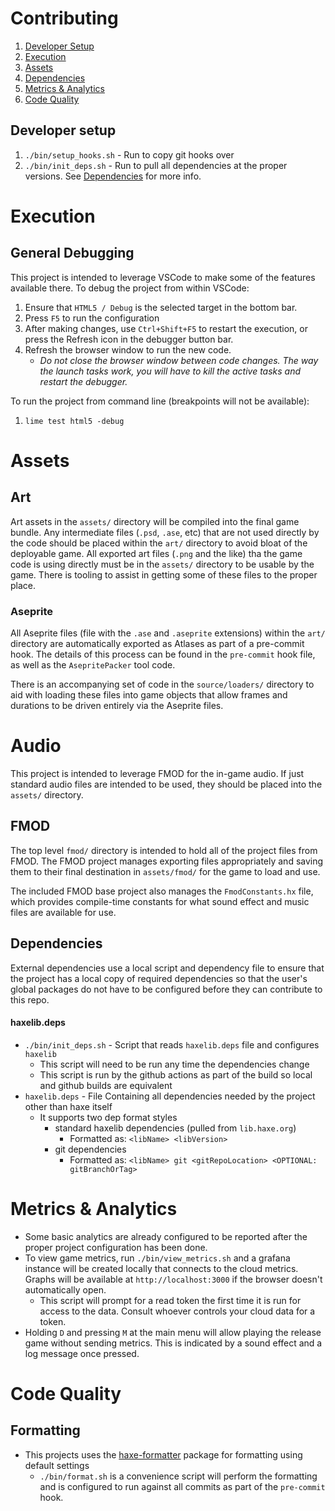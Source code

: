 # Contributing

1. [Developer Setup](#development-setup)
1. [Execution](#execution)
2. [Assets](#assets)
3. [Dependencies](#dependencies)
4. [Metrics & Analytics](#metrics--analytics)
5. [Code Quality](#code-quality)

## Developer setup

1. `./bin/setup_hooks.sh` - Run to copy git hooks over
2. `./bin/init_deps.sh` - Run to pull all dependencies at the proper versions. See [Dependencies](#dependencies) for more info.

# Execution

## General Debugging

This project is intended to leverage VSCode to make some of the features available there. To debug the project from within VSCode:

1. Ensure that `HTML5 / Debug` is the selected target in the bottom bar.
1. Press `F5` to run the configuration
1. After making changes, use `Ctrl+Shift+F5` to restart the execution, or press the Refresh icon in the debugger button bar.
1. Refresh the browser window to run the new code.
   * _Do not close the browser window between code changes. The way the launch tasks work, you will have to kill the active tasks and restart the debugger._

To run the project from command line (breakpoints will not be available):

1. `lime test html5 -debug`

# Assets

## Art

Art assets in the `assets/` directory will be compiled into the final game bundle. Any intermediate files (`.psd`, `.ase`, etc) that are not used directly by the code should be placed within the `art/` directory to avoid bloat of the deployable game. All exported art files (`.png` and the like) tha the game code is using directly must be in the `assets/` directory to be usable by the game. There is tooling to assist in getting some of these files to the proper place.

### Aseprite

All Aseprite files (file with the `.ase` and `.aseprite` extensions) within the `art/` directory are automatically exported as Atlases as part of a pre-commit hook. The details of this process can be found in the `pre-commit` hook file, as well as the `AsepritePacker` tool code.

There is an accompanying set of code in the `source/loaders/` directory to aid with loading these files into game objects that allow frames and durations to be driven entirely via the Aseprite files.

# Audio

This project is intended to leverage FMOD for the in-game audio. If just standard audio files are intended to be used, they should be placed into the `assets/` directory.

## FMOD

The top level `fmod/` directory is intended to hold all of the project files from FMOD. The FMOD project manages exporting files appropriately and saving them to their final destination in `assets/fmod/` for the game to load and use.

The included FMOD base project also manages the `FmodConstants.hx` file, which provides compile-time constants for what sound effect and music files are available for use.

## Dependencies

External dependencies use a local script and dependency file to ensure that the project has a local copy of required dependencies so that the user's global packages do not have to be configured before they can contribute to this repo.

#### **haxelib.deps**

* `./bin/init_deps.sh` - Script that reads `haxelib.deps` file and configures `haxelib`
  * This script will need to be run any time the dependencies change
  * This script is run by the github actions as part of the build so local and github builds are equivalent
* `haxelib.deps` - File Containing all dependencies needed by the project other than haxe itself
  * It supports two dep format styles
    * standard haxelib dependencies (pulled from `lib.haxe.org`)
      * Formatted as: `<libName> <libVersion>`
    * git dependencies
      * Formatted as: `<libName> git <gitRepoLocation> <OPTIONAL: gitBranchOrTag>`

# Metrics & Analytics

- Some basic analytics are already configured to be reported after the proper project configuration has been done.
- To view game metrics, run `./bin/view_metrics.sh` and a grafana instance will be created locally that connects to the cloud metrics. Graphs will be available at `http://localhost:3000` if the browser doesn't automatically open.
  - This script will prompt for a read token the first time it is run for access to the data. Consult whoever controls your cloud data for a token.
- Holding `D` and pressing `M` at the main menu will allow playing the release game without sending metrics. This is indicated by a sound effect and a log message once pressed.

# Code Quality

## Formatting

* This projects uses the [haxe-formatter](https://github.com/HaxeCheckstyle/haxe-formatter) package for formatting using default settings
  * `./bin/format.sh` is a convenience script will perform the formatting and is configured to run against all commits as part of the `pre-commit` hook.
